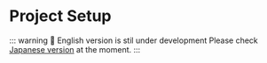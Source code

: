 <script setup>
import AuthorProfile from '../.vitepress/components/AuthorProfile.vue'
</script>

# Project Setup

::: warning 🚧 English version is stil under development
Please check [Japanese version](/ja/) at the moment.
:::
